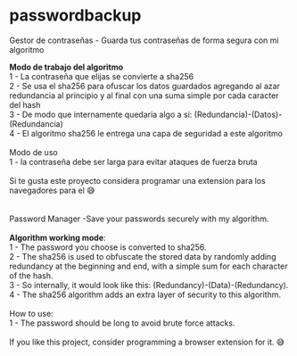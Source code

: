 # passwordbackup
Gestor de contraseñas - Guarda tus contraseñas de forma segura con mi algoritmo<br>

<b>Modo de trabajo del algoritmo</b><br>
1 - La contraseña que elijas se convierte a sha256<br>
2 - Se usa el sha256 para ofuscar los datos guardados agregando al azar redundancia al principio y al final con una suma simple por cada caracter del hash<br>
3 - De modo que internamente quedaria algo a si: (Redundancia)-(Datos)-(Redundancia)<br>
4 - El algoritmo sha256 le entrega una capa de seguridad a este algoritmo<br>
<br>
Modo de uso<br>
1 - la contraseña debe ser larga para evitar ataques de fuerza bruta<br>
<br>
Si te gusta este proyecto considera programar una extension para los navegadores para el 😅<br>
<br>
<br>
Password Manager -Save your passwords securely with my algorithm.<br>
<br>
<b>Algorithm working mode</b>:<br>
1 - The password you choose is converted to sha256.<br>
2 - The sha256 is used to obfuscate the stored data by randomly adding redundancy at the beginning and end, with a simple sum for each character of the hash.<br>
3 - So internally, it would look like this: (Redundancy)-(Data)-(Redundancy).<br>
4 - The sha256 algorithm adds an extra layer of security to this algorithm.<br>
<br>
How to use:<br>
1 - The password should be long to avoid brute force attacks.<br>
<br>
If you like this project, consider programming a browser extension for it. 😅
